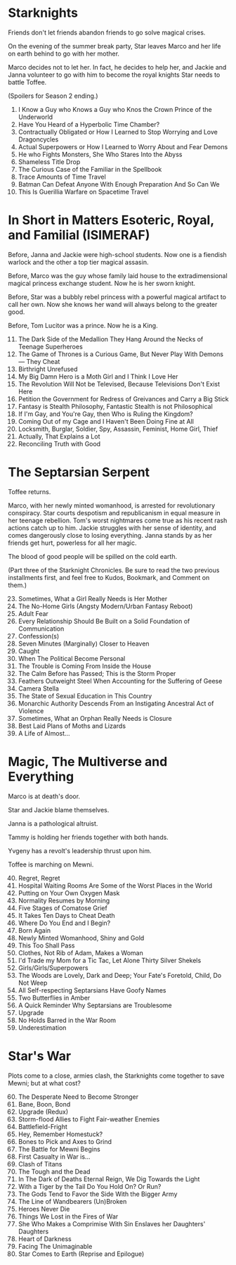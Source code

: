 # Starknights

Friends don't let friends abandon friends to go solve magical crises.

On the evening of the summer break party, Star leaves Marco and her life on earth behind to go with her mother.

Marco decides not to let her. In fact, he decides to help her, and Jackie and Janna volunteer to go with him to become the royal knights Star needs to battle Toffee.

(Spoilers for Season 2 ending.)

01. I Know a Guy who Knows a Guy who Knos the Crown Prince of the Underworld
02. Have You Heard of a Hyperbolic Time Chamber?
03. Contractually Obligated or How I Learned to Stop Worrying and Love Dragoncycles
04. Actual Superpowers or How I Learned to Worry About and Fear Demons
05. He who Fights Monsters, She Who Stares Into the Abyss
06. Shameless Title Drop
07. The Curious Case of the Familiar in the Spellbook
08. Trace Amounts of Time Travel
09. Batman Can Defeat Anyone With Enough Preparation And So Can We
10. This Is Guerillia Warfare on Spacetime Travel

# In Short in Matters Esoteric, Royal, and Familial (ISIMERAF)

Before, Janna and Jackie were high-school students. Now one is a fiendish warlock and the other a top tier magical assasin.

Before, Marco was the guy whose family laid house to the extradimensional magical princess exchange student. Now he is her sworn knight.

Before, Star was a bubbly rebel princess with a powerful magical artifact to call her own. Now she knows her wand will always belong to the greater good.

Before, Tom Lucitor was a prince. Now he is a King.

11. The Dark Side of the Medallion They Hang Around the Necks of Teenage Superheroes
12. The Game of Thrones is a Curious Game, But Never Play With Demons — They Cheat
13. Birthright Unrefused
14. My Big Damn Hero is a Moth Girl and I Think I Love Her
15. The Revolution Will Not be Televised, Because Televisions Don't Exist Here
16. Petition the Government for Redress of Greivances and Carry a Big Stick
17. Fantasy is Stealth Philosophy, Fantastic Stealth is not Philosophical
18. If I'm Gay, and You're Gay, then Who is Ruling the Kingdom?
19. Coming Out of my Cage and I Haven't Been Doing Fine at All
20. Locksmith, Burglar, Soldier, Spy, Assassin, Feminist, Home Girl, Thief
21. Actually, That Explains a Lot 
22. Reconciling Truth with Good

# The Septarsian Serpent

Toffee returns.

Marco, with her newly minted womanhood, is arrested for revolutionary conspiracy. Star courts despotism and republicanism in equal measure in her teenage rebellion. Tom's worst nightmares come true as his recent rash actions catch up to him. Jackie struggles with her sense of identity, and comes dangerously close to losing everything. Janna stands by as her friends get hurt, powerless for all her magic.

The blood of good people will be spilled on the cold earth.

(Part three of the Starknight Chronicles. Be sure to read the two previous installments first, and feel free to Kudos, Bookmark, and Comment on them.)

23. Sometimes, What a Girl Really Needs is Her Mother
24. The No-Home Girls (Angsty Modern/Urban Fantasy Reboot)
25. Adult Fear
26. Every Relationship Should Be Built on a Solid Foundation of Communication
27. Confession(s)
28. Seven Minutes (Marginally) Closer to Heaven
29. Caught
30. When The Political Become Personal
31. The Trouble is Coming From Inside the House
32. The Calm Before has Passed; This is the Storm Proper
33. Feathers Outweight Steel When Accounting for the Suffering of Geese
34. Camera Stella
35. The State of Sexual Education in This Country
36. Monarchic Authority Descends From an Instigating Ancestral Act of Violence
37. Sometimes, What an Orphan Really Needs is Closure
38. Best Laid Plans of Moths and Lizards
39. A Life of Almost…

# Magic, The Multiverse and Everything

Marco is at death's door.

Star and Jackie blame themselves.

Janna is a pathological altruist.

Tammy is holding her friends together with both hands.

Yvgeny has a revolt's leadership thrust upon him.

Toffee is marching on Mewni.

40. Regret, Regret
41. Hospital Waiting Rooms Are Some of the Worst Places in the World
42. Putting on Your Own Oxygen Mask
43. Normality Resumes by Morning
44. Five Stages of Comatose Grief
45. It Takes Ten Days to Cheat Death
46. Where Do You End and I Begin?
47. Born Again
48. Newly Minted Womanhood, Shiny and Gold
49. This Too Shall Pass
50. Clothes, Not Rib of Adam, Makes a Woman
51. I'd Trade my Mom for a Tic Tac, Let Alone Thirty Silver Shekels
52. Girls/Girls/Superpowers
53. The Woods are Lovely, Dark and Deep; Your Fate's Foretold, Child, Do Not Weep
54. All Self-respecting Septarsians Have Goofy Names
55. Two Butterflies in Amber
56. A Quick Reminder Why Septarsians are Troublesome
57. Upgrade
58. No Holds Barred in the War Room
59. Underestimation

# Star's War

Plots come to a close, armies clash, the Starknights come together to save Mewni; but at what cost?

60. The Desperate Need to Become Stronger
61. Bane, Boon, Bond
62. Upgrade (Redux)
63. Storm-flood Allies to Fight Fair-weather Enemies
64. Battlefield-Fright
65. Hey, Remember Homestuck?
66. Bones to Pick and Axes to Grind
67. The Battle for Mewni Begins
68. First Casualty in War is...
69. Clash of Titans
70. The Tough and the Dead
71. In The Dark of Deaths Eternal Reign, We Dig Towards the Light
72. With a Tiger by the Tail Do You Hold On? Or Run?
73. The Gods Tend to Favor the Side With the Bigger Army
74. The Line of Wandbearers (Un)Broken
75. Heroes Never Die
76. Things We Lost in the Fires of War
77. She Who Makes a Comprimise With Sin Enslaves her Daughters' Daughters
78. Heart of Darkness
79. Facing The Unimaginable
80. Star Comes to Earth (Reprise and Epilogue)

